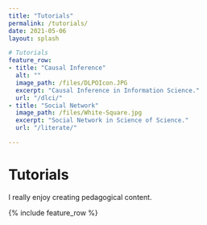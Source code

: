 ```yaml
---
title: "Tutorials"
permalink: /tutorials/
date: 2021-05-06
layout: splash

# Tutorials
feature_row:
- title: "Causal Inference"
  alt: ""
  image_path: /files/DLPOIcon.JPG
  excerpt: "Causal Inference in Information Science."
  url: "/dlci/"
- title: "Social Network"
  image_path: /files/White-Square.jpg
  excerpt: "Social Network in Science of Science."
  url: "/literate/"

---
```

# Tutorials 

I really enjoy creating pedagogical content.

{% include feature_row %}


